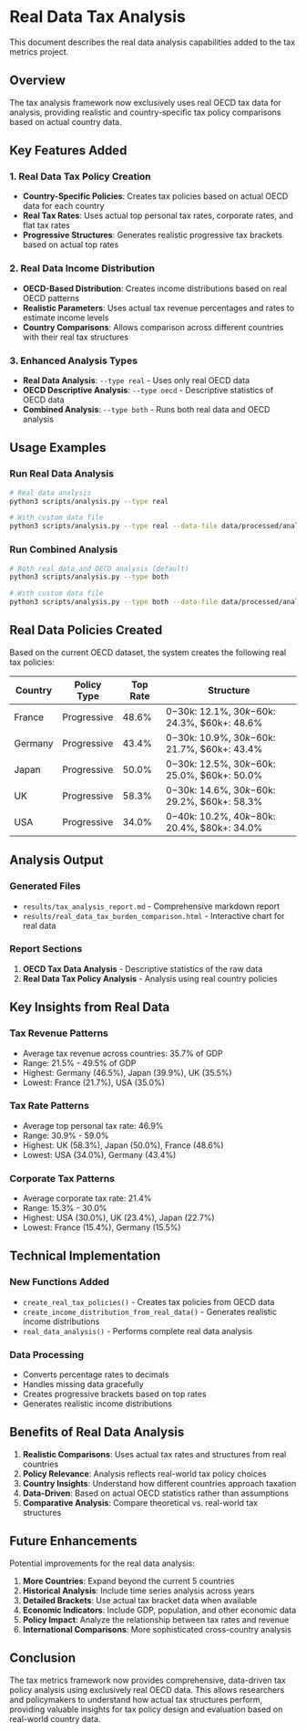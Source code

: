 # Real Data Tax Analysis

This document describes the real data analysis capabilities added to the tax metrics project.

## Overview

The tax analysis framework now exclusively uses real OECD tax data for analysis, providing realistic and country-specific tax policy comparisons based on actual country data.

## Key Features Added

### 1. Real Data Tax Policy Creation
- **Country-Specific Policies**: Creates tax policies based on actual OECD data for each country
- **Real Tax Rates**: Uses actual top personal tax rates, corporate rates, and flat tax rates
- **Progressive Structures**: Generates realistic progressive tax brackets based on actual top rates

### 2. Real Data Income Distribution
- **OECD-Based Distribution**: Creates income distributions based on real OECD patterns
- **Realistic Parameters**: Uses actual tax revenue percentages and rates to estimate income levels
- **Country Comparisons**: Allows comparison across different countries with their real tax structures

### 3. Enhanced Analysis Types
- **Real Data Analysis**: `--type real` - Uses only real OECD data
- **OECD Descriptive Analysis**: `--type oecd` - Descriptive statistics of OECD data
- **Combined Analysis**: `--type both` - Runs both real data and OECD analysis

## Usage Examples

### Run Real Data Analysis
```bash
# Real data analysis
python3 scripts/analysis.py --type real

# With custom data file
python3 scripts/analysis.py --type real --data-file data/processed/analysis_ready_data.csv
```

### Run Combined Analysis
```bash
# Both real data and OECD analysis (default)
python3 scripts/analysis.py --type both

# With custom data file
python3 scripts/analysis.py --type both --data-file data/processed/analysis_ready_data.csv
```

## Real Data Policies Created

Based on the current OECD dataset, the system creates the following real tax policies:

| Country | Policy Type | Top Rate | Structure |
|---------|-------------|----------|-----------|
| France | Progressive | 48.6% | $0-$30k: 12.1%, $30k-$60k: 24.3%, $60k+: 48.6% |
| Germany | Progressive | 43.4% | $0-$30k: 10.9%, $30k-$60k: 21.7%, $60k+: 43.4% |
| Japan | Progressive | 50.0% | $0-$30k: 12.5%, $30k-$60k: 25.0%, $60k+: 50.0% |
| UK | Progressive | 58.3% | $0-$30k: 14.6%, $30k-$60k: 29.2%, $60k+: 58.3% |
| USA | Progressive | 34.0% | $0-$40k: 10.2%, $40k-$80k: 20.4%, $80k+: 34.0% |

## Analysis Output

### Generated Files
- `results/tax_analysis_report.md` - Comprehensive markdown report
- `results/real_data_tax_burden_comparison.html` - Interactive chart for real data

### Report Sections
1. **OECD Tax Data Analysis** - Descriptive statistics of the raw data
2. **Real Data Tax Policy Analysis** - Analysis using real country policies

## Key Insights from Real Data

### Tax Revenue Patterns
- Average tax revenue across countries: 35.7% of GDP
- Range: 21.5% - 49.5% of GDP
- Highest: Germany (46.5%), Japan (39.9%), UK (35.5%)
- Lowest: France (21.7%), USA (35.0%)

### Tax Rate Patterns
- Average top personal tax rate: 46.9%
- Range: 30.9% - 59.0%
- Highest: UK (58.3%), Japan (50.0%), France (48.6%)
- Lowest: USA (34.0%), Germany (43.4%)

### Corporate Tax Patterns
- Average corporate tax rate: 21.4%
- Range: 15.3% - 30.0%
- Highest: USA (30.0%), UK (23.4%), Japan (22.7%)
- Lowest: France (15.4%), Germany (15.5%)

## Technical Implementation

### New Functions Added
- `create_real_tax_policies()` - Creates tax policies from OECD data
- `create_income_distribution_from_real_data()` - Generates realistic income distributions
- `real_data_analysis()` - Performs complete real data analysis

### Data Processing
- Converts percentage rates to decimals
- Handles missing data gracefully
- Creates progressive brackets based on top rates
- Generates realistic income distributions

## Benefits of Real Data Analysis

1. **Realistic Comparisons**: Uses actual tax rates and structures from real countries
2. **Policy Relevance**: Analysis reflects real-world tax policy choices
3. **Country Insights**: Understand how different countries approach taxation
4. **Data-Driven**: Based on actual OECD statistics rather than assumptions
5. **Comparative Analysis**: Compare theoretical vs. real-world tax structures

## Future Enhancements

Potential improvements for the real data analysis:

1. **More Countries**: Expand beyond the current 5 countries
2. **Historical Analysis**: Include time series analysis across years
3. **Detailed Brackets**: Use actual tax bracket data when available
4. **Economic Indicators**: Include GDP, population, and other economic data
5. **Policy Impact**: Analyze the relationship between tax rates and revenue
6. **International Comparisons**: More sophisticated cross-country analysis

## Conclusion

The tax metrics framework now provides comprehensive, data-driven tax policy analysis using exclusively real OECD data. This allows researchers and policymakers to understand how actual tax structures perform, providing valuable insights for tax policy design and evaluation based on real-world country data. 